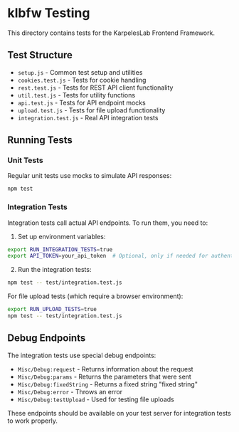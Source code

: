 # klbfw Testing

This directory contains tests for the KarpelesLab Frontend Framework.

## Test Structure

- `setup.js` - Common test setup and utilities
- `cookies.test.js` - Tests for cookie handling
- `rest.test.js` - Tests for REST API client functionality
- `util.test.js` - Tests for utility functions
- `api.test.js` - Tests for API endpoint mocks
- `upload.test.js` - Tests for file upload functionality
- `integration.test.js` - Real API integration tests

## Running Tests

### Unit Tests

Regular unit tests use mocks to simulate API responses:

```bash
npm test
```

### Integration Tests

Integration tests call actual API endpoints. To run them, you need to:

1. Set up environment variables:

```bash
export RUN_INTEGRATION_TESTS=true
export API_TOKEN=your_api_token  # Optional, only if needed for authentication
```

2. Run the integration tests:

```bash
npm test -- test/integration.test.js
```

For file upload tests (which require a browser environment):

```bash
export RUN_UPLOAD_TESTS=true
npm test -- test/integration.test.js
```

## Debug Endpoints

The integration tests use special debug endpoints:

- `Misc/Debug:request` - Returns information about the request
- `Misc/Debug:params` - Returns the parameters that were sent
- `Misc/Debug:fixedString` - Returns a fixed string "fixed string"
- `Misc/Debug:error` - Throws an error
- `Misc/Debug:testUpload` - Used for testing file uploads

These endpoints should be available on your test server for integration tests to work properly.
